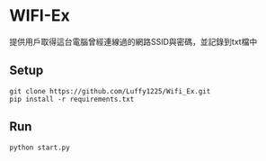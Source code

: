 
# WIFI-Ex
提供用戶取得這台電腦曾經連線過的網路SSID與密碼，並記錄到txt檔中


## Setup
```shell script
git clone https://github.com/Luffy1225/Wifi_Ex.git
pip install -r requirements.txt
```

## Run
```shell script
python start.py
```
